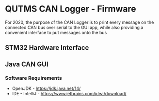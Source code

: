 # QUTMS CAN Logger - Firmware

For 2020, the purpose of the CAN Logger is to print every message on the connected CAN bus over serial to the GUI app, while also providing a convenient interface to put messages onto the bus

## STM32 Hardware Interface

## Java CAN GUI

### Software Requirements

- OpenJDK - https://jdk.java.net/14/
- IDE - IntelliJ - https://www.jetbrains.com/idea/download/
